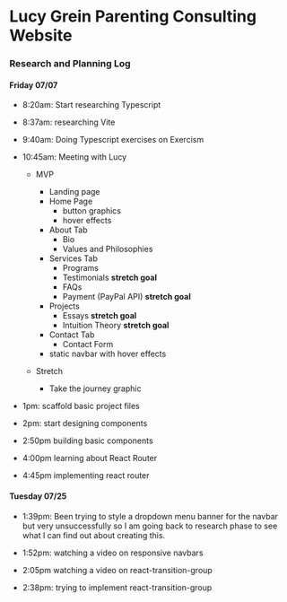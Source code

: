 # Lucy Grein Parenting Consulting Website 

### Research and Planning Log

#### Friday 07/07

* 8:20am: Start researching Typescript
* 8:37am: researching Vite
* 9:40am: Doing Typescript exercises on Exercism
* 10:45am: Meeting with Lucy
  - MVP
    - Landing page
    - Home Page 
      - button graphics
      - hover effects
    - About Tab
      - Bio 
      - Values and Philosophies
    - Services Tab
      - Programs
      - Testimonials **stretch goal**
      - FAQs
      - Payment (PayPal API)  **stretch goal**
    - Projects
      - Essays **stretch goal**
      - Intuition Theory **stretch goal**
    - Contact Tab
      - Contact Form
    - static navbar with hover effects

  - Stretch
    - Take the journey graphic

* 1pm: scaffold basic project files
* 2pm: start designing components
* 2:50pm building basic components
* 4:00pm learning about React Router
* 4:45pm implementing react router

#### Tuesday 07/25

* 1:39pm: Been trying to style a dropdown menu banner for the navbar but very unsuccessfully so I am going back to research phase to see what I can find out about creating this. 

* 1:52pm: watching a video on responsive navbars

* 2:05pm watching a video on react-transition-group

* 2:38pm: trying to implement react-transition-group

